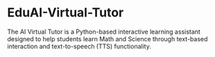 # EduAI-Virtual-Tutor
The AI Virtual Tutor is a Python-based interactive learning assistant designed to help students learn Math and Science through text-based interaction and text-to-speech (TTS) functionality.
